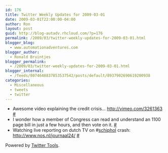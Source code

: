 ```yaml
---
id: 176
title: Twitter Weekly Updates for 2009-03-01
date: 2009-03-01T22:00:00-04:00
author: Ron
layout: post
guid: http://blog-autadv.rhcloud.com/?p=176
permalink: /2009/03/twitter-weekly-updates-for-2009-03-01.html
blogger_blog:
  - www.automationadventures.com
blogger_author:
  - Ronald Bruintjes
blogger_permalink:
  - /2009/03/twitter-weekly-updates-for-2009-03-01.html
blogger_internal:
  - /feeds/8074648837853537542/posts/default/8937902690619200938
categories:
  - Miscellaneous
  - tweets
  - twitter
---
```

  * Awesome video explaining the credit crisis... <a href="http://vimeo.com/3261363" rel="nofollow">http://vimeo.com/3261363</a> [#](http://twitter.com/ronaldb/statuses/1241678813)
  * I wonder how a member of Congress can read and understand an 1100 page bill in just a few hours, and then vote on it. [#](http://twitter.com/ronaldb/statuses/1244896549)
  * Watching live reporting on dutch TV on #[schiphol](http://search.twitter.com/search?q=%23schiphol) crash: <a href="http://www.nos.nl/journaal24/" rel="nofollow">http://www.nos.nl/journaal24/</a> [#](http://twitter.com/ronaldb/statuses/1249168167)

Powered by [Twitter Tools](http://alexking.org/projects/wordpress).